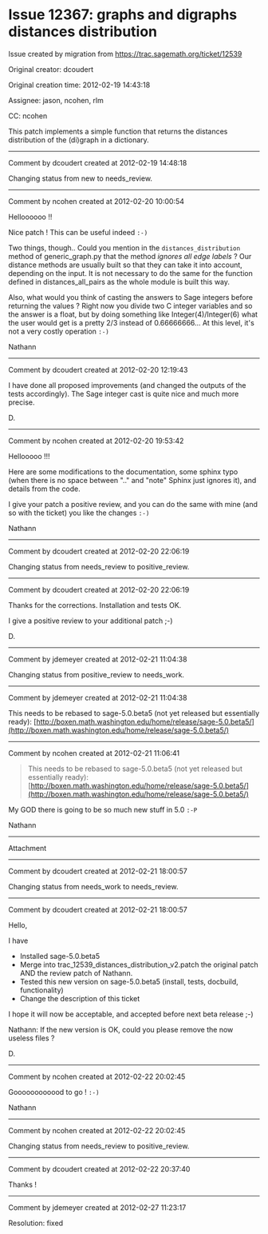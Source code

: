 # Issue 12367: graphs and digraphs distances distribution

Issue created by migration from https://trac.sagemath.org/ticket/12539

Original creator: dcoudert

Original creation time: 2012-02-19 14:43:18

Assignee: jason, ncohen, rlm

CC:  ncohen

This patch implements a simple function that returns the distances distribution of the (di)graph in a dictionary.


---

Comment by dcoudert created at 2012-02-19 14:48:18

Changing status from new to needs_review.


---

Comment by ncohen created at 2012-02-20 10:00:54

Helloooooo !!

Nice patch ! This can be useful indeed `:-)`

Two things, though.. Could you mention in the ``distances_distribution`` method of generic_graph.py that the method *ignores all edge labels* ? Our distance methods are usually built so that they can take it into account, depending on the input. It is not necessary to do the same for the function defined in distances_all_pairs as the whole module is built this way.

Also, what would you think of casting the answers to Sage integers before returning the values ? Right now you divide two C integer variables and so the answer is a float, but by doing something like Integer(4)/Integer(6) what the user would get is a pretty 2/3 instead of 0.66666666... At this level, it's not a very costly operation `:-)`

Nathann


---

Comment by dcoudert created at 2012-02-20 12:19:43

I have done all proposed improvements (and changed the outputs of the tests accordingly).
The Sage integer cast is quite nice and much more precise.

D.


---

Comment by ncohen created at 2012-02-20 19:53:42

Hellooooo !!!

Here are some modifications to the documentation, some sphinx typo (when there is no space between ".." and "note" Sphinx just ignores it), and details from the code. 

I give your patch a positive review, and you can do the same with mine (and so with the ticket) you like the changes `:-)`

Nathann


---

Comment by dcoudert created at 2012-02-20 22:06:19

Changing status from needs_review to positive_review.


---

Comment by dcoudert created at 2012-02-20 22:06:19

Thanks for the corrections. 
Installation and tests OK.

I give a positive review to your additional patch ;-)

D.


---

Comment by jdemeyer created at 2012-02-21 11:04:38

Changing status from positive_review to needs_work.


---

Comment by jdemeyer created at 2012-02-21 11:04:38

This needs to be rebased to sage-5.0.beta5 (not yet released but essentially ready): [http://boxen.math.washington.edu/home/release/sage-5.0.beta5/](http://boxen.math.washington.edu/home/release/sage-5.0.beta5/)


---

Comment by ncohen created at 2012-02-21 11:06:41

> This needs to be rebased to sage-5.0.beta5 (not yet released but essentially ready): [http://boxen.math.washington.edu/home/release/sage-5.0.beta5/](http://boxen.math.washington.edu/home/release/sage-5.0.beta5/)

My GOD there is going to be so much new stuff in 5.0 `:-P`

Nathann


---

Attachment


---

Comment by dcoudert created at 2012-02-21 18:00:57

Changing status from needs_work to needs_review.


---

Comment by dcoudert created at 2012-02-21 18:00:57

Hello,

I have 
* Installed sage-5.0.beta5
* Merge into trac_12539_distances_distribution_v2.patch the original patch AND the review patch of Nathann.
* Tested this new version on sage-5.0.beta5 (install, tests, docbuild, functionality)
* Change the description of this ticket

I hope it will now be acceptable, and accepted before next beta release ;-)

Nathann: If the new version is OK, could you please remove the now useless files ?

D.


---

Comment by ncohen created at 2012-02-22 20:02:45

Goooooooooood to go ! `:-)`

Nathann


---

Comment by ncohen created at 2012-02-22 20:02:45

Changing status from needs_review to positive_review.


---

Comment by dcoudert created at 2012-02-22 20:37:40

Thanks !


---

Comment by jdemeyer created at 2012-02-27 11:23:17

Resolution: fixed
